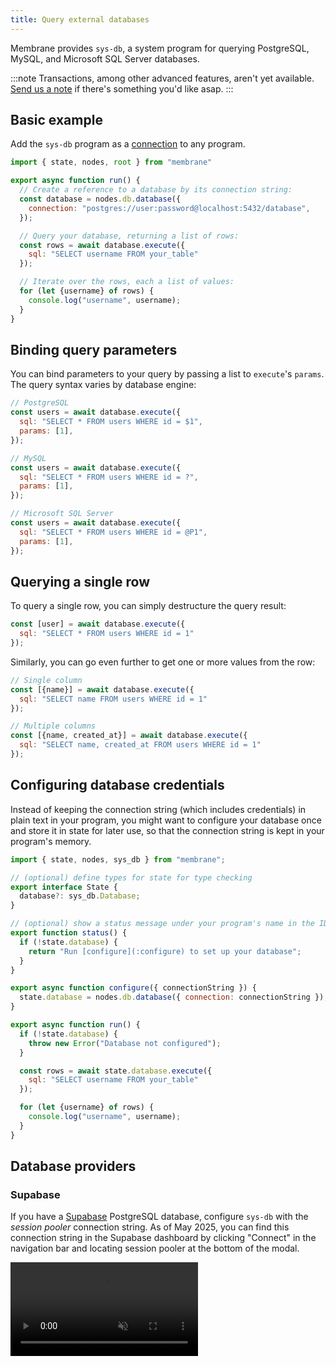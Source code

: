 ```yaml
---
title: Query external databases
---
```


Membrane provides `sys-db`, a system program for querying PostgreSQL, MySQL, and Microsoft SQL Server databases.

:::note
Transactions, among other advanced features, aren't yet available.
[Send us a note](mailto:contact@membrane.io) if there's something you'd like
asap.
:::

## Basic example

Add the `sys-db` program as a [connection](/concepts/connections) to any program.

```js
import { state, nodes, root } from "membrane"

export async function run() {
  // Create a reference to a database by its connection string:
  const database = nodes.db.database({
    connection: "postgres://user:password@localhost:5432/database",
  });

  // Query your database, returning a list of rows:
  const rows = await database.execute({
    sql: "SELECT username FROM your_table"
  });

  // Iterate over the rows, each a list of values:
  for (let {username} of rows) {
    console.log("username", username);
  }
}
```

## Binding query parameters

You can bind parameters to your query by passing a list to `execute`'s `params`. The query syntax varies by database engine:
```js
// PostgreSQL
const users = await database.execute({
  sql: "SELECT * FROM users WHERE id = $1",
  params: [1],
});

// MySQL
const users = await database.execute({
  sql: "SELECT * FROM users WHERE id = ?",
  params: [1],
});

// Microsoft SQL Server
const users = await database.execute({
  sql: "SELECT * FROM users WHERE id = @P1",
  params: [1],
});
```

## Querying a single row

To query a single row, you can simply destructure the query result:
```js
const [user] = await database.execute({
  sql: "SELECT * FROM users WHERE id = 1"
});
```
Similarly, you can go even further to get one or more values from the row:
```js
// Single column
const [{name}] = await database.execute({
  sql: "SELECT name FROM users WHERE id = 1"
});

// Multiple columns
const [{name, created_at}] = await database.execute({
  sql: "SELECT name, created_at FROM users WHERE id = 1"
});
```

## Configuring database credentials

Instead of keeping the connection string (which includes credentials) in plain text in your program, you might want to configure your database once and store it in state for later use, so that the connection string is kept in your program's memory.

```js
import { state, nodes, sys_db } from "membrane";

// (optional) define types for state for type checking
export interface State {
  database?: sys_db.Database;
}

// (optional) show a status message under your program's name in the IDE
export function status() {
  if (!state.database) {
    return "Run [configure](:configure) to set up your database";
  }
}

export async function configure({ connectionString }) {
  state.database = nodes.db.database({ connection: connectionString });
}

export async function run() {
  if (!state.database) {
    throw new Error("Database not configured");
  }

  const rows = await state.database.execute({
    sql: "SELECT username FROM your_table"
  });

  for (let {username} of rows) {
    console.log("username", username);
  }
}
```


## Database providers

### Supabase

If you have a [Supabase](https://supabase.com/database) PostgreSQL database, configure `sys-db` with the _session pooler_ connection string. As of May 2025, you can find this connection string in the Supabase dashboard by clicking "Connect" in the navigation bar and locating session pooler at the bottom of the modal.

<video src="/videos/supabase-connection-string.mp4" muted controls></video>
